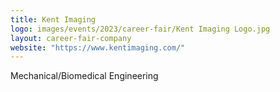 ```yaml
---
title: Kent Imaging
logo: images/events/2023/career-fair/Kent Imaging Logo.jpg
layout: career-fair-company
website: "https://www.kentimaging.com/"
---
```


Mechanical/Biomedical Engineering
